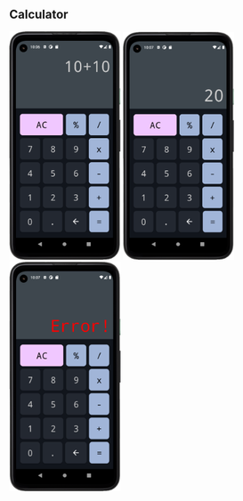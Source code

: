 ## Calculator

<p float="left">
    <img src="images/calculator.png" alt="calculator" width="200""/>
    <img src="images/calculator2.png" alt="calculator" width="200""/>
    <img src="images/calculator3.png" alt="calculator" width="200""/>
</p>
